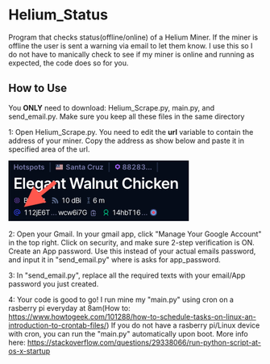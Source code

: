 # Helium_Status
Program that checks status(offline/online) of a Helium Miner. If the miner is offline the user is sent a warning via email to let them know. I use this so I do not have to manically check to see if my miner is online and running as expected, the code does so for you.

## How to Use

You __ONLY__ need to download: Helium_Scrape.py, main.py, and send_email.py. Make sure you keep all these files in the same directory

1: Open Helium_Scrape.py. You need to edit the __url__ variable to contain the address of your miner. Copy the address as show below and paste it in 
specified area of the url.

![alt text](address.png)

2: Open your Gmail. In your gmail app, click "Manage Your Google Account" in the top right.
            Click on security, and make sure 2-step verification is ON.
            Create an App password. Use this instead of your actual emails password, and input it in "send_email.py" where is asks for app_password.
            
3: In "send_email.py", replace all the required texts with your email/App password you just created. 

4: Your code is good to go! I run mine my "main.py" using cron on a rasberry pi everyday at 8am(How to: https://www.howtogeek.com/101288/how-to-schedule-tasks-on-linux-an-introduction-to-crontab-files/)
            If you do not have a rasberry pi/Linux device with cron, you can run the "main.py" automatically upon boot. More info here:             https://stackoverflow.com/questions/29338066/run-python-script-at-os-x-startup


